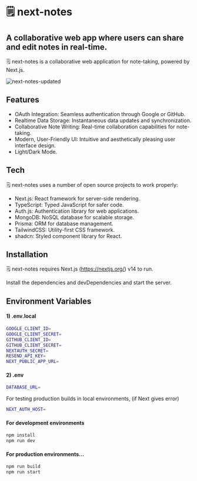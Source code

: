 # 🗒 ️next-notes
## A collaborative web app where users can share and edit notes in real-time.

🗒️ next-notes is a collaborative web application for note-taking, powered by Next.js.

![next-notes-updated](https://github.com/raumildhandhukia/nextnotes/assets/72497060/97d262ef-9231-4f5a-b503-edfca1fbbb4d)



## Features

- OAuth Integration: Seamless authentication through Google or GitHub.
- Realtime Data Storage: Instantaneous data updates and synchronization.
- Collaborative Note Writing: Real-time collaboration capabilities for note-taking.
- Modern, User-Friendly UI: Intuitive and aesthetically pleasing user interface design.
- Light/Dark Mode.

## Tech

🗒️ next-notes uses a number of open source projects to work properly:

- Next.js: React framework for server-side rendering.
- TypeScript: Typed JavaScript for safer code.
- Auth.js: Authentication library for web applications.
- MongoDB: NoSQL database for scalable storage.
- Prisma: ORM for database management.
- TailwindCSS: Utility-first CSS framework.
- shadcn: Styled component library for React.

## Installation

🗒 ️next-notes requires Next.js (https://nextjs.org/) v14 to run. 

Install the dependencies and devDependencies and start the server.

## Environment Variables

#### 1) .env.local
```sh
GOOGLE_CLIENT_ID=
GOOGLE_CLIENT_SECRET=
GITHUB_CLIENT_ID=
GITHUB_CLIENT_SECRET=
NEXTAUTH_SECRET=
RESEND_API_KEY=
NEXT_PUBLIC_APP_URL=
```
#### 2) .env
```sh
DATABASE_URL=
```

For testing production builds in local environments, 
(if Next gives error)
```sh
NEXT_AUTH_HOST=
```

####  For development environments
```sh
npm install
npm run dev
```

#### For production environments...

```sh
npm run build
npm run start
```
